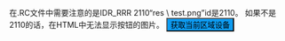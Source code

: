 在.RC文件中需要注意的是IDR_RRR 2110“res \\ test.png”id是2110。
如果不是2110的话，在HTML中无法显示按钮的图片。
<input type="button" class="button" value="获取当前区域设备" id="GetBounds" style='background:url("IDR_RRR") no-repeat; background-color: #0D9BF2; background-position: 3px;'/>

